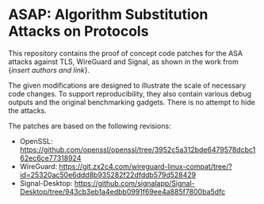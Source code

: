 # ASAP: Algorithm Substitution Attacks on Protocols

This repository contains the proof of concept code patches for the ASA attacks against TLS, WireGuard and Signal, as shown in the work from {*insert authors and link*}.

The given modifications are designed to illustrate the scale of necessary code changes. To support reproducibility, they also contain various debug outputs and the original benchmarking gadgets. There is no attempt to hide the attacks.

The patches are based on the following revisions:
- OpenSSL: https://github.com/openssl/openssl/tree/3952c5a312bde6479578dcbc162ec6ce77318924
- WireGuard: https://git.zx2c4.com/wireguard-linux-compat/tree/?id=25320ac50e6ddd8b935282f22dfddb579d528429
- Signal-Desktop: https://github.com/signalapp/Signal-Desktop/tree/943cb3eb1a4edbb0991f69ee4a885f7800ba5dfc